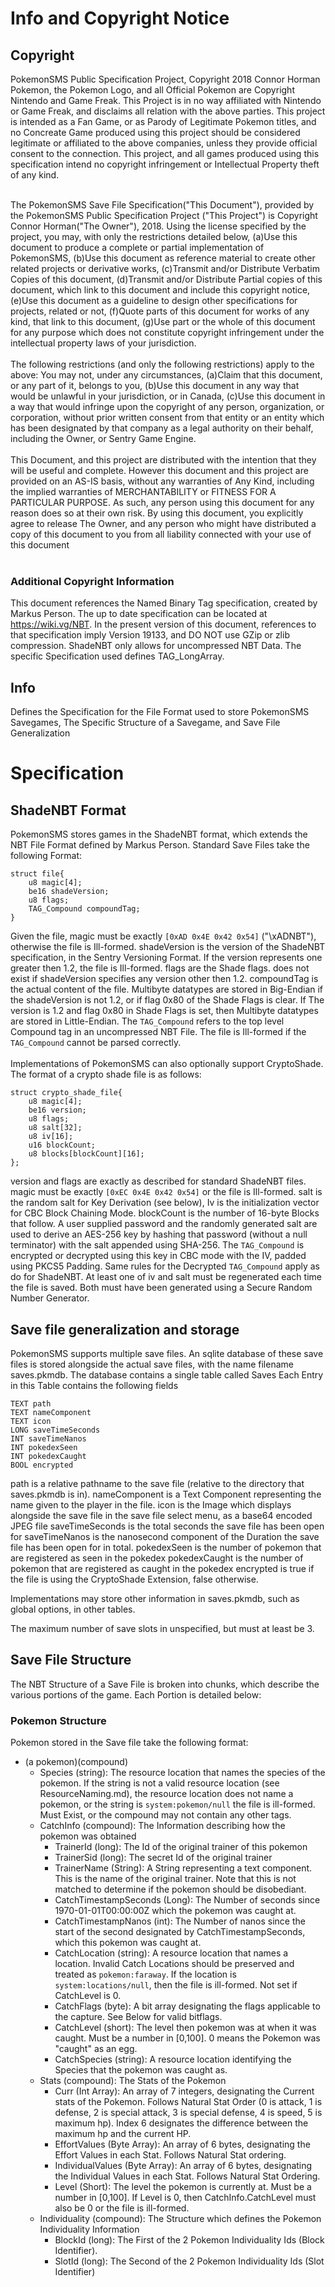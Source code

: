 # Info and Copyright Notice #

## Copyright ##
PokemonSMS Public Specification Project, Copyright 2018 Connor Horman
Pokemon, the Pokemon Logo, and all Official Pokemon are Copyright Nintendo and Game Freak. This Project is in no way affiliated with Nintendo or Game Freak, and disclaims all relation with the above parties. This project is intended as a Fan Game, or as Parody of Legitimate Pokemon titles, and no Concreate Game produced using this project should be considered legitimate or affiliated to the above companies, unless they provide official consent to the connection. This project, and all games produced using this specification intend no copyright infringement or Intellectual Property theft of any kind.<br/><br/>


The PokemonSMS Save File Specification("This Document"), provided by the PokemonSMS Public Specification Project ("This Project") is Copyright Connor Horman("The Owner"), 2018. 
Using the license specified by the project, you may, with only the restrictions detailed below,
(a)Use this document to produce a complete or partial implementation of PokemonSMS, 
(b)Use this document as reference material to create other related projects or derivative works,
(c)Transmit and/or Distribute Verbatim Copies of this document,
(d)Transmit and/or Distribute Partial copies of this document, which link to this document and include this copyright notice,
(e)Use this document as a guideline to design other specifications for projects, related or not,
(f)Quote parts of this document for works of any kind, that link to this document,
(g)Use part or the whole of this document for any purpose which does not constitute copyright infringement under the intellectual property laws of your jurisdiction.
<br/><br/>
The following restrictions (and only the following restrictions) apply to the above:
You may not, under any circumstances, 
(a)Claim that this document, or any part of it, belongs to you, 
(b)Use this document in any way that would be unlawful in your jurisdiction, or in Canada, 
(c)Use this document in a way that would infringe upon the copyright of any person, organization, or corporation, without prior written consent from that entity or an entity which has been designated by that company as a legal authority on their behalf, including the Owner, or Sentry Game Engine.
<br/><br/>
  This Document, and this project are distributed with the intention that they will be useful and complete. However this document and this project are provided on an AS-IS basis, without any warranties of Any Kind, including the implied warranties of MERCHANTABILITY or FITNESS FOR A PARTICULAR PURPOSE. As such, any person using this document for any reason does so at their own risk.  By using this document, you explicitly agree to release The Owner, and any person who might have distributed a copy of this document to you from all liability connected with your use of this document
<br/><br/>
### Additional Copyright Information ###

This document references the Named Binary Tag specification, created by Markus Person. The up to date specification can be located at https://wiki.vg/NBT. 
In the present version of this document, references to that specification imply Version 19133, and DO NOT use GZip or zlib compression. ShadeNBT only allows for uncompressed NBT Data. The specific Specification used defines TAG_LongArray.

## Info ##
Defines the Specification for the File Format used to store PokemonSMS Savegames, The Specific Structure of a Savegame, and Save File Generalization
# Specification #
## ShadeNBT Format ##
PokemonSMS stores games in the ShadeNBT format, which extends the NBT File Format defined by Markus Person. 
Standard Save Files take the following Format:

```
struct file{
	u8 magic[4];
	be16 shadeVersion;
	u8 flags;
	TAG_Compound compoundTag;
}
```

Given the file, magic must be exactly `[0xAD 0x4E 0x42 0x54]` ("\xADNBT"), otherwise the file is Ill-formed.
shadeVersion is the version of the ShadeNBT specification, in the Sentry Versioning Format. If the version represents one greater then 1.2, the file is Ill-formed.
flags are the Shade flags. does not exist if shadeVersion specifies any version other then 1.2.
compoundTag is the actual content of the file. Multibyte datatypes are stored in Big-Endian if the shadeVersion is not 1.2, or if flag 0x80 of the Shade Flags is clear. If The version is 1.2 and flag 0x80 in Shade Flags is set, then Multibyte datatypes are stored in Little-Endian. The `TAG_Compound` refers to the top level Compound tag in an uncompressed NBT File. The file is Ill-formed if the `TAG_Compound` cannot be parsed correctly.
<br/><br/>
Implementations of PokemonSMS can also optionally support CryptoShade. The format of a crypto shade file is as follows:

```
struct crypto_shade_file{
	u8 magic[4];
	be16 version;
	u8 flags;
	u8 salt[32];
	u8 iv[16];
	u16 blockCount;
	u8 blocks[blockCount][16];
};
```
version and flags are exactly as described for standard ShadeNBT files. magic must be exactly `[0xEC 0x4E 0x42 0x54]` or the file is Ill-formed.
salt is the random salt for Key Derivation (see below), Iv is the initialization vector for CBC Block Chaining Mode.
blockCount is the number of 16-byte Blocks that follow. 
A user supplied password and the randomly generated salt are used to derive an AES-256 key by hashing that password (without a null terminator) with the salt appended using SHA-256.
The `TAG_Compound` is encrypted or decrypted using this key in CBC mode with the IV, padded using PKCS5 Padding.
Same rules for the Decrypted `TAG_Compound` apply as do for ShadeNBT.
At least one of iv and salt must be regenerated each time the file is saved. Both must have been generated using a Secure Random Number Generator.

<h2>Save file generalization and storage</h2>
PokemonSMS supports multiple save files. An sqlite database of these save files is stored alongside the actual save files, with the name filename saves.pkmdb. The database contains a single table called Saves
Each Entry in this Table contains the following fields

```
TEXT path
TEXT nameComponent
TEXT icon
LONG saveTimeSeconds
INT saveTimeNanos
INT pokedexSeen
INT pokedexCaught
BOOL encrypted 
```
path is a relative pathname to the save file (relative to the directory that saves.pkmdb is in). 
nameComponent is a Text Component representing the name given to the player in the file. 
icon is the Image which displays alongside the save file in the save file select menu, as a base64 encoded JPEG file
saveTimeSeconds is the total seconds the save file has been open for
saveTimeNanos is the nanosecond component of the Duration the save file has been open for in total.
pokedexSeen is the number of pokemon that are registered as seen in the pokedex
pokedexCaught is the number of pokemon that are registered as caught in the pokedex
encrypted is true if the file is using the CryptoShade Extension, false otherwise.

Implementations may store other information in saves.pkmdb, such as global options, in other tables. 

The maximum number of save slots in unspecified, but must at least be 3. 


## Save File Structure ##
The NBT Structure of a Save File is broken into chunks, which describe the various portions of the game. Each Portion is detailed below:

### Pokemon Structure ###
Pokemon stored in the Save file take the following format:

* (a pokemon)(compound)
    * Species (string): The resource location that names the species of the pokemon. If  the string is not a valid resource location (see ResourceNaming.md), the resource location does not name a pokemon, or the string is `system:pokemon/null` the file is ill-formed. Must Exist, or the compound may not contain any other tags. 
    * CatchInfo (compound): The Information describing how the pokemon was obtained
        * TrainerId (long): The Id of the original trainer of this pokemon
        * TrainerSid (long): The secret Id of the original trainer
        * TrainerName (String): A String representing a text component. This is the name of the original trainer. Note that this is not matched to determine if the pokemon should be disobediant.
        * CatchTimestampSeconds (Long): The Number of seconds since 1970-01-01T00:00:00Z which the pokemon was caught at.
        * CatchTimestampNanos (int): The Number of nanos since the start of the second designated by CatchTimestampSeconds, which this pokemon was caught at.
        * CatchLocation (string): A resource location that names a location. Invalid Catch Locations should be preserved and treated as `pokemon:faraway`. If the location is `system:locations/null`, then the file is ill-formed. Not set if CatchLevel is 0. 
        * CatchFlags (byte): A bit array designating the flags applicable to the capture.  See Below for valid bitflags. 
        * CatchLevel (short): The level then pokemon was at when it was caught. Must be a number in [0,100]. 0 means the Pokemon was "caught" as an egg.  
        * CatchSpecies (string): A resource location identifying the Species that the pokemon was caught as. 
    * Stats (compound): The Stats of the Pokemon
        * Curr (Int Array): An array of 7 integers, designating the Current stats of the Pokemon. Follows Natural Stat Order (0 is attack, 1 is defense, 2 is special attack, 3 is special defense, 4 is speed, 5 is maximum hp). Index 6 designates the difference between the maximum hp and the current HP. 
        * EffortValues (Byte Array): An array of 6 bytes, designating the Effort Values in each Stat. Follows Natural Stat ordering. 
        * IndividualValues (Byte Array): An array of 6 bytes, designating the Individual Values in each Stat. Follows Natural Stat Ordering. 
        * Level (Short): The level the pokemon is currently at. Must be a number in [0,100]. If Level is 0, then CatchInfo.CatchLevel must also be 0 or the file is ill-formed. 
    * Individuality (compound): The Structure which defines the Pokemon Individuality Information
        * BlockId (long): The First of the 2 Pokemon Individuality Ids (Block Identifier). 
        * SlotId (long): The Second of the 2 Pokemon Individuality Ids (Slot Identifier)
		

